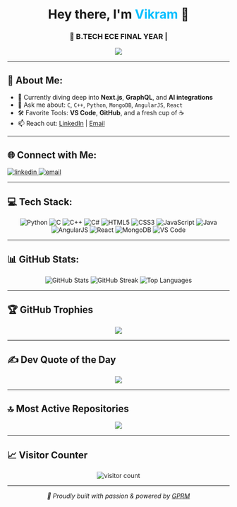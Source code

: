 <!-- Profile Header -->
<h1 align="center">Hey there, I'm <span style="color:#00BFFF">Vikram</span> 👋</h1>
<h3 align="center">🚀 B.TECH ECE FINAL YEAR  | </h3>

<p align="center">
  <img src="https://readme-typing-svg.herokuapp.com?font=Fira+Code&size=22&pause=1000&color=00BFFF&center=true&vCenter=true&width=500&lines=I+build+cool+things+with+Python;I+love+clean+code+%26+clever+UX;Let's+create+something+awesome!" />
</p>

---

## 💫 About Me:

- 🌱 Currently diving deep into **Next.js**, **GraphQL**, and **AI integrations**  
- 💬 Ask me about: `C`, `C++`, `Python`, `MongoDB`, `AngularJS`, `React`  
- 🛠️ Favorite Tools: **VS Code**, **GitHub**, and a fresh cup of ☕  
- 📫 Reach out: [LinkedIn](https://www.linkedin.com/in/vikram-m-ece-2638b1326?utm_source=share&utm_campaign=share_via&utm_content=profile&utm_medium=android_app) | [Email](mailto:vikram161104vicky@gmail.com)

---

## 🌐 Connect with Me:
<p align="left">
  <a href="https://www.linkedin.com/in/vikram-m-ece-2638b1326" target="_blank">
    <img src="https://img.shields.io/badge/LinkedIn-%230077B5.svg?style=for-the-badge&logo=linkedin&logoColor=white" alt="linkedin"/>
  </a>
  <a href="mailto:vikram161104vicky@gmail.com" target="_blank">
    <img src="https://img.shields.io/badge/Email-D14836?style=for-the-badge&logo=gmail&logoColor=white" alt="email"/>
  </a>
</p>

---

## 💻 Tech Stack:
<div align="center">
  
![Python](https://img.shields.io/badge/Python-3670A0?style=for-the-badge&logo=python&logoColor=ffdd54)
![C](https://img.shields.io/badge/C-00599C?style=for-the-badge&logo=c&logoColor=white)
![C++](https://img.shields.io/badge/C++-00599C?style=for-the-badge&logo=c%2B%2B&logoColor=white)
![C#](https://img.shields.io/badge/C%23-239120?style=for-the-badge&logo=csharp&logoColor=white)
![HTML5](https://img.shields.io/badge/HTML5-E34F26?style=for-the-badge&logo=html5&logoColor=white)
![CSS3](https://img.shields.io/badge/CSS3-1572B6?style=for-the-badge&logo=css3&logoColor=white)
![JavaScript](https://img.shields.io/badge/JavaScript-323330?style=for-the-badge&logo=javascript&logoColor=F7DF1E)
![Java](https://img.shields.io/badge/Java-ED8B00?style=for-the-badge&logo=openjdk&logoColor=white)
![AngularJS](https://img.shields.io/badge/AngularJS-E23237?style=for-the-badge&logo=angularjs&logoColor=white)
![React](https://img.shields.io/badge/React-20232A?style=for-the-badge&logo=react&logoColor=61DAFB)
![MongoDB](https://img.shields.io/badge/MongoDB-4EA94B?style=for-the-badge&logo=mongodb&logoColor=white)
![VS Code](https://img.shields.io/badge/VS%20Code-007ACC?style=for-the-badge&logo=visual-studio-code&logoColor=white)

</div>

---

## 📊 GitHub Stats:
<p align="center">
  <img src="https://github-readme-stats.vercel.app/api?username=vikram2004vs&theme=dark&hide_border=true&include_all_commits=true&count_private=true" alt="GitHub Stats" />
  <img src="https://nirzak-streak-stats.vercel.app/?user=vikram2004vs&theme=dark&hide_border=true" alt="GitHub Streak" />
  <img src="https://github-readme-stats.vercel.app/api/top-langs/?username=vikram2004vs&theme=dark&hide_border=true&layout=compact" alt="Top Languages" />
</p>

---

## 🏆 GitHub Trophies
<p align="center">
  <img src="https://github-profile-trophy.vercel.app/?username=vikram2004vs&theme=tokyonight&no-frame=false&no-bg=true&margin-w=8" />
</p>

---

## ✍️ Dev Quote of the Day
<p align="center">
  <img src="https://quotes-github-readme.vercel.app/api?type=vertical&theme=radical" />
</p>

---

## 🔝 Most Active Repositories
<p align="center">
  <img src="https://github-contributor-stats.vercel.app/api?username=vikram2004vs&limit=5&theme=jolly&combine_all_yearly_contributions=true" />
</p>

---

## 📈 Visitor Counter
<p align="center">
  <img src="https://visitcount.itsvg.in/api?id=vikram2004vs&icon=0&color=13" alt="visitor count"/>
</p>

---

<p align="center">
  <i>🚀 Proudly built with passion & powered by <a href="https://gprm.itsvg.in" target="_blank">GPRM</a></i>
</p>
